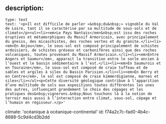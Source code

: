 description:
  -
    type: text
    text: '<p>Il est difficile de parler «&nbsp;du&nbsp;» vignoble du Val de Loire, tant il se caractérise par sa multitude de sous-sols et de climats</p><ul><li><em>Le Pays Nantais</em>&nbsp;est issu des roches éruptives et métamorphiques du Massif Armoricain, avec principalement du gneiss, des micaschistes, des roches vertes et du granite.</li><li><em>En Anjou</em>, le sous-sol est composé principalement de schistes ardoisiers, de schistes gréseux et carbonifères ainsi que des roches volcaniques, toutes provenant du Massif Armoricain.</li><li><em>Entre Angers et Saumur</em>, apparait la transition entre le socle ancien à l’ouest et le bassin sédimentaire à l’est.</li><li><em>En Saumurois et en Touraine</em>, le sous-sol est composé de craie tuffeau et de sables et argiles à silex du Bassin Parisien.</li><li><em>En Berry et en Centre</em>, le sol est composé de craie kimmerdigienne, marnes et silex</li></ul><p>Cette diversité géologique contribue à l’apparition d’une multitude de sols aux expositions toutes différentes les unes des autres, influençant grandement le choix des cépages et les pratiques des&nbsp;vignerons.&nbsp;Nous touchons là à la notion de terroir mais aussi à l’interaction entre climat, sous-sol, cépage et l’humain en régisseur.</p>'
climate: 'océanique à océanique-continental'
id: f74a2c7c-fad0-4b4c-8688-5c9d4cd3b2dd
